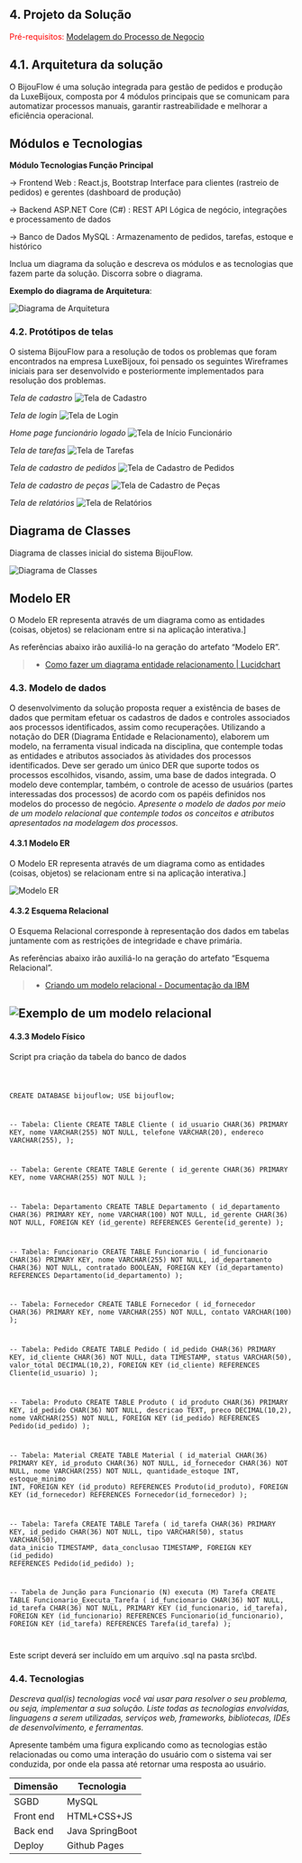 ## 4. Projeto da Solução

<span style="color:red">Pré-requisitos: <a href="03-Modelagem do Processo de Negocio.md"> Modelagem do Processo de Negocio</a></span>

## 4.1. Arquitetura da solução

O BijouFlow é uma solução integrada para gestão de pedidos e produção da LuxeBijoux, composta por 4 módulos principais que se comunicam para automatizar processos manuais, garantir rastreabilidade e melhorar a eficiência operacional.

## Módulos e Tecnologias

**Módulo	Tecnologias	Função Principal**

-> Frontend Web	: React.js, Bootstrap	Interface para clientes (rastreio de pedidos) e gerentes (dashboard de produção)

-> Backend	ASP.NET Core (C#) : REST API	Lógica de negócio, integrações e processamento de dados

-> Banco de Dados	MySQL	: Armazenamento de pedidos, tarefas, estoque e histórico

 Inclua um diagrama da solução e descreva os módulos e as tecnologias
 que fazem parte da solução. Discorra sobre o diagrama.
 
 **Exemplo do diagrama de Arquitetura**:
 
 ![Diagrama de Arquitetura](./images/DiagramaArquiteturaBijouFlow.png)
 

### 4.2. Protótipos de telas

O sistema BijouFlow para a resolução de todos os problemas que foram encontrados na empresa LuxeBijoux, foi pensado os seguintes Wireframes iniciais para ser desenvolvido e posteriormente implementados para resolução dos problemas.



*Tela de cadastro*
![Tela de Cadastro](images/Wireframe_TelaCadastro.jpg)



*Tela de login*
![Tela de Login](images/Wireframe_TelaLogin.jpg)



*Home page funcionário logado*
![Tela de Início Funcionário](images/HomePage_Funcionario_BijouFlow.png)



*Tela de tarefas*
![Tela de Tarefas](images/Tela_de_Tarefas_BijouFlow.png)



*Tela de cadastro de pedidos*
![Tela de Cadastro de Pedidos](images/Wireframe_Tela_Cadastro_de_Pedidos.png)



*Tela de cadastro de peças*
![Tela de Cadastro de Peças](images/Wireframe_Tela_Cadastro_Peças.png)



 *Tela de relatórios*
![Tela de Relatórios](images/Wireframe_Tela_Relatorios.png)



## Diagrama de Classes

Diagrama de classes inicial do sistema BijouFlow.

![Diagrama de Classes](https://github.com/ICEI-PUCMinas-PSG-SI-TI/psg-si-2025-1-p3-tiapn-6818100-BijouFlow/blob/main/docs/images/Diagrama%20de%20Classes%20-%20BijouFLow.png)

## Modelo ER

O Modelo ER representa através de um diagrama como as entidades (coisas, objetos) se relacionam entre si na aplicação interativa.]

As referências abaixo irão auxiliá-lo na geração do artefato “Modelo ER”.

> - [Como fazer um diagrama entidade relacionamento | Lucidchart](https://www.lucidchart.com/pages/pt/como-fazer-um-diagrama-entidade-relacionamento)


### 4.3. Modelo de dados

O desenvolvimento da solução proposta requer a existência de bases de dados que permitam efetuar os cadastros de dados e controles associados aos processos identificados, assim como recuperações.
Utilizando a notação do DER (Diagrama Entidade e Relacionamento), elaborem um modelo, na ferramenta visual indicada na disciplina, que contemple todas as entidades e atributos associados às atividades dos processos identificados. Deve ser gerado um único DER que suporte todos os processos escolhidos, visando, assim, uma base de dados integrada. O modelo deve contemplar, também, o controle de acesso de usuários (partes interessadas dos processos) de acordo com os papéis definidos nos modelos do processo de negócio.
_Apresente o modelo de dados por meio de um modelo relacional que contemple todos os conceitos e atributos apresentados na modelagem dos processos._

#### 4.3.1 Modelo ER

O Modelo ER representa através de um diagrama como as entidades (coisas, objetos) se relacionam entre si na aplicação interativa.]

![Modelo ER](./images/ModeloER.png)

#### 4.3.2 Esquema Relacional

O Esquema Relacional corresponde à representação dos dados em tabelas juntamente com as restrições de integridade e chave primária.
 
As referências abaixo irão auxiliá-lo na geração do artefato “Esquema Relacional”.

> - [Criando um modelo relacional - Documentação da IBM](https://www.ibm.com/docs/pt-br/cognos-analytics/10.2.2?topic=designer-creating-relational-model)

![Exemplo de um modelo relacional](images/modeloRelacional.png "Exemplo de Modelo Relacional.")
---


#### 4.3.3 Modelo Físico

Script pra criação da tabela do banco de dados

<code>

CREATE DATABASE bijouflow;
USE bijouflow;

-- Tabela: Cliente
CREATE TABLE Cliente (
    id_usuario CHAR(36) PRIMARY KEY,
    nome VARCHAR(255) NOT NULL,
    telefone VARCHAR(20),
    endereco VARCHAR(255),
);

-- Tabela: Gerente
CREATE TABLE Gerente (
    id_gerente CHAR(36) PRIMARY KEY,
    nome VARCHAR(255) NOT NULL
);

-- Tabela: Departamento
CREATE TABLE Departamento (
    id_departamento CHAR(36) PRIMARY KEY,
    nome VARCHAR(100) NOT NULL,
    id_gerente CHAR(36) NOT NULL,
    FOREIGN KEY (id_gerente) REFERENCES Gerente(id_gerente)
);

-- Tabela: Funcionario
CREATE TABLE Funcionario (
    id_funcionario CHAR(36) PRIMARY KEY,
    nome VARCHAR(255) NOT NULL,
    id_departamento CHAR(36) NOT NULL,
    contratado BOOLEAN,
    FOREIGN KEY (id_departamento) REFERENCES Departamento(id_departamento)
);

-- Tabela: Fornecedor
CREATE TABLE Fornecedor (
    id_fornecedor CHAR(36) PRIMARY KEY,
    nome VARCHAR(255) NOT NULL,
    contato VARCHAR(100)
);

-- Tabela: Pedido
CREATE TABLE Pedido (
    id_pedido CHAR(36) PRIMARY KEY,
    id_cliente CHAR(36) NOT NULL,
    data TIMESTAMP,
    status VARCHAR(50),
    valor_total DECIMAL(10,2),
    FOREIGN KEY (id_cliente) REFERENCES Cliente(id_usuario)
);

-- Tabela: Produto
CREATE TABLE Produto (
    id_produto CHAR(36) PRIMARY KEY,
    id_pedido CHAR(36) NOT NULL,
    descricao TEXT,
    preco DECIMAL(10,2),
    nome VARCHAR(255) NOT NULL,
    FOREIGN KEY (id_pedido) REFERENCES Pedido(id_pedido)
);

-- Tabela: Material
CREATE TABLE Material (
    id_material CHAR(36) PRIMARY KEY,
    id_produto CHAR(36) NOT NULL, 
    id_fornecedor CHAR(36) NOT NULL,
    nome VARCHAR(255) NOT NULL,
    quantidade_estoque INT,
    estoque_minimo INT,
    FOREIGN KEY (id_produto) REFERENCES Produto(id_produto),
    FOREIGN KEY (id_fornecedor) REFERENCES Fornecedor(id_fornecedor)
);

-- Tabela: Tarefa
CREATE TABLE Tarefa (
    id_tarefa CHAR(36) PRIMARY KEY,
    id_pedido CHAR(36) NOT NULL, 
    tipo VARCHAR(50),
    status VARCHAR(50),
    data_inicio TIMESTAMP,
    data_conclusao TIMESTAMP,
    FOREIGN KEY (id_pedido) REFERENCES Pedido(id_pedido)
);

-- Tabela de Junção para Funcionario (N) executa (M) Tarefa
CREATE TABLE Funcionario_Executa_Tarefa (
    id_funcionario CHAR(36) NOT NULL,
    id_tarefa CHAR(36) NOT NULL,
    PRIMARY KEY (id_funcionario, id_tarefa),
    FOREIGN KEY (id_funcionario) REFERENCES Funcionario(id_funcionario),
    FOREIGN KEY (id_tarefa) REFERENCES Tarefa(id_tarefa)
);

</code>

Este script deverá ser incluído em um arquivo .sql na pasta src\bd.




### 4.4. Tecnologias

_Descreva qual(is) tecnologias você vai usar para resolver o seu problema, ou seja, implementar a sua solução. Liste todas as tecnologias envolvidas, linguagens a serem utilizadas, serviços web, frameworks, bibliotecas, IDEs de desenvolvimento, e ferramentas._

Apresente também uma figura explicando como as tecnologias estão relacionadas ou como uma interação do usuário com o sistema vai ser conduzida, por onde ela passa até retornar uma resposta ao usuário.


| **Dimensão**   | **Tecnologia**  |
| ---            | ---             |
| SGBD           | MySQL           |
| Front end      | HTML+CSS+JS     |
| Back end       | Java SpringBoot |
| Deploy         | Github Pages    |

